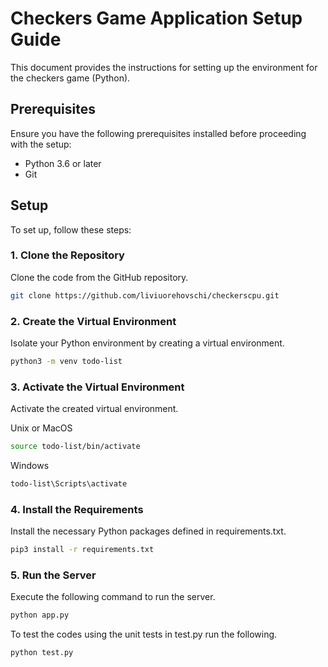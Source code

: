 # Checkers Game Application Setup Guide

This document provides the instructions for setting up the environment for the checkers game (Python).

## Prerequisites

Ensure you have the following prerequisites installed before proceeding with the setup:
- Python 3.6 or later
- Git

## Setup

To set up, follow these steps:

### 1. Clone the Repository

Clone the code from the GitHub repository.

```bash
git clone https://github.com/liviuorehovschi/checkerscpu.git
```

### 2. Create the Virtual Environment

Isolate your Python environment by creating a virtual environment.

```bash
python3 -m venv todo-list
```

### 3. Activate the Virtual Environment

Activate the created virtual environment.

Unix or MacOS
```bash
source todo-list/bin/activate
```

Windows
```bash
todo-list\Scripts\activate
```

### 4. Install the Requirements

Install the necessary Python packages defined in requirements.txt.

```bash
pip3 install -r requirements.txt
```

### 5. Run the Server

Execute the following command to run the server.

```bash
python app.py
```
To test the codes using the unit tests in test.py run the following.

```bash
python test.py
```
